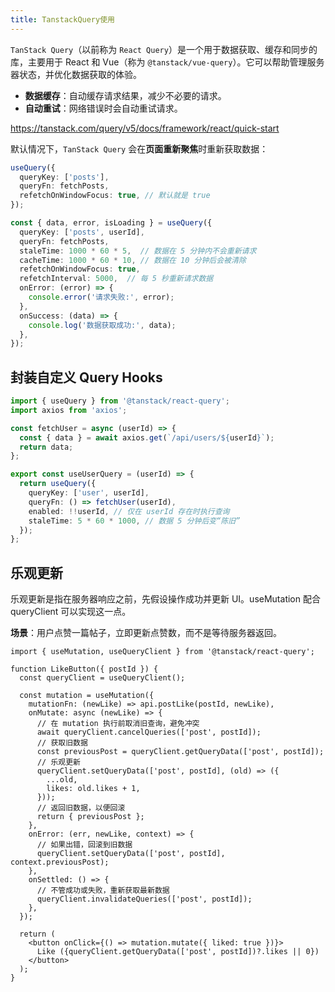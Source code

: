 ```yaml
---
title: TanstackQuery使用
---
```




`TanStack Query`（以前称为 `React Query`）是一个用于数据获取、缓存和同步的库，主要用于 React 和 Vue（称为 `@tanstack/vue-query`）。它可以帮助管理服务器状态，并优化数据获取的体验。

- **数据缓存**：自动缓存请求结果，减少不必要的请求。
- **自动重试**：网络错误时会自动重试请求。

https://tanstack.com/query/v5/docs/framework/react/quick-start



默认情况下，`TanStack Query` 会在**页面重新聚焦**时重新获取数据：

```ts
useQuery({
  queryKey: ['posts'],
  queryFn: fetchPosts,
  refetchOnWindowFocus: true, // 默认就是 true
});
```

```ts
const { data, error, isLoading } = useQuery({
  queryKey: ['posts', userId],
  queryFn: fetchPosts,
  staleTime: 1000 * 60 * 5,  // 数据在 5 分钟内不会重新请求
  cacheTime: 1000 * 60 * 10, // 数据在 10 分钟后会被清除
  refetchOnWindowFocus: true,
  refetchInterval: 5000,  // 每 5 秒重新请求数据
  onError: (error) => {
    console.error('请求失败:', error);
  },
  onSuccess: (data) => {
    console.log('数据获取成功:', data);
  },
});
```

## 封装自定义 Query Hooks

```ts
import { useQuery } from '@tanstack/react-query';
import axios from 'axios';

const fetchUser = async (userId) => {
  const { data } = await axios.get(`/api/users/${userId}`);
  return data;
};

export const useUserQuery = (userId) => {
  return useQuery({
    queryKey: ['user', userId],
    queryFn: () => fetchUser(userId),
    enabled: !!userId, // 仅在 userId 存在时执行查询
    staleTime: 5 * 60 * 1000, // 数据 5 分钟后变“陈旧”
  });
};
```



## 乐观更新

乐观更新是指在服务器响应之前，先假设操作成功并更新 UI。useMutation 配合 queryClient 可以实现这一点。

**场景**：用户点赞一篇帖子，立即更新点赞数，而不是等待服务器返回。

```tsx
import { useMutation, useQueryClient } from '@tanstack/react-query';

function LikeButton({ postId }) {
  const queryClient = useQueryClient();

  const mutation = useMutation({
    mutationFn: (newLike) => api.postLike(postId, newLike),
    onMutate: async (newLike) => {
      // 在 mutation 执行前取消旧查询，避免冲突
      await queryClient.cancelQueries(['post', postId]);
      // 获取旧数据
      const previousPost = queryClient.getQueryData(['post', postId]);
      // 乐观更新
      queryClient.setQueryData(['post', postId], (old) => ({
        ...old,
        likes: old.likes + 1,
      }));
      // 返回旧数据，以便回滚
      return { previousPost };
    },
    onError: (err, newLike, context) => {
      // 如果出错，回滚到旧数据
      queryClient.setQueryData(['post', postId], context.previousPost);
    },
    onSettled: () => {
      // 不管成功或失败，重新获取最新数据
      queryClient.invalidateQueries(['post', postId]);
    },
  });

  return (
    <button onClick={() => mutation.mutate({ liked: true })}>
      Like ({queryClient.getQueryData(['post', postId])?.likes || 0})
    </button>
  );
}
```

